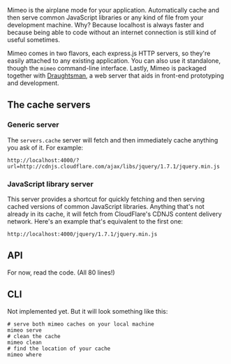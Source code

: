 Mimeo is the airplane mode for your application. Automatically cache and then serve common JavaScript libraries or any kind of file from your development machine. Why? Because localhost is always faster and because being able to code without an internet connection is still kind of useful sometimes.

Mimeo comes in two flavors, each express.js HTTP servers, so they're easily attached to any existing application. You can also use it standalone, though the `mimeo` command-line interface. Lastly, Mimeo is packaged together with [Draughtsman](https://github.com/stdbrouw/draughtsman), a web server that aids in front-end prototyping and development.

## The cache servers

### Generic server

The `servers.cache` server will fetch and then immediately cache anything you ask of it. For example: 

    http://localhost:4000/?url=http://cdnjs.cloudflare.com/ajax/libs/jquery/1.7.1/jquery.min.js

### JavaScript library server

This server provides a shortcut for quickly fetching and then serving cached versions of common JavaScript libraries. Anything that's not already in its cache, it will fetch from CloudFlare's CDNJS content delivery network. Here's an example that's equivalent to the first one:

    http://localhost:4000/jquery/1.7.1/jquery.min.js

## API

For now, read the code. (All 80 lines!)

## CLI

Not implemented yet. But it will look something like this: 

    # serve both mimeo caches on your local machine
    mimeo serve
    # clean the cache
    mimeo clean
    # find the location of your cache
    mimeo where
